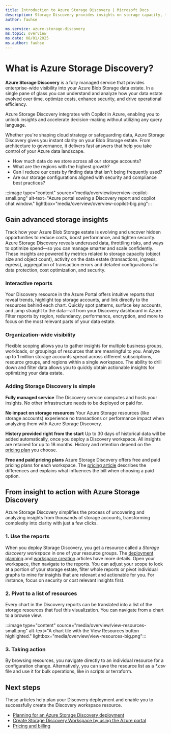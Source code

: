```yaml
---
title: Introduction to Azure Storage Discovery | Microsoft Docs
description: Storage Discovery provides insights on storage capacity, transactions, and configurations - providing visibility into their storage estate at entire organization level and aiding business decisions.
author: fauhse

ms.service: azure-storage-discovery
ms.topic: overview
ms.date: 08/01/2025
ms.author: fauhse
---
```


# What is Azure Storage Discovery?

**Azure Storage Discovery** is a fully managed service that provides enterprise-wide visibility into your Azure Blob Storage data estate. In a single pane of glass you can understand and analyze how your data estate evolved over time, optimize costs, enhance security, and drive operational efficiency.

Azure Storage Discovery integrates with Copilot in Azure, enabling you to unlock insights and accelerate decision-making without utilizing any query language.

Whether you're shaping cloud strategy or safeguarding data, Azure Storage Discovery gives you instant clarity on your Blob Storage estate.
From architecture to governance, it delivers fast answers that help you take control of your Azure data landscape.

<!-- Whether you're a cloud architect, storage administrator, or data governance lead, Azure Storage Discovery helps you quickly answer key questions about your enterprise data estate in Azure Blob Storage: -->
- How much data do we store across all our storage accounts?
- What are the regions with the highest growth?
- Can I reduce our costs by finding data that isn't being frequently used?
- Are our storage configurations aligned with security and compliance best practices?

:::image type="content" source="media/overview/overview-copilot-small.png" alt-text="Azure portal sowing a Discovery report and copilot chat window." lightbox="media/overview/overview-copilot-big.png":::



## Gain advanced storage insights

Track how your Azure Blob Storage estate is evolving and uncover hidden opportunities to reduce costs, boost performance, and tighten security. Azure Storage Discovery reveals underused data, throttling risks, and ways to optimize spend—so you can manage smarter and scale confidently.
These insights are powered by metrics related to storage capacity (object size and object count), activity on the data estate (transactions, ingress, egress), aggregation of transaction errors and detailed configurations for data protection, cost optimization, and security.

<!-- Analyze how the data estate in Azure Blob Storage is growing, identify opportunities for cost optimization, discover data that is under-utilized, pinpoint workloads that could be getting throttled and find ways to strengthen the security of your storage accounts. These insights are powered by metrics related to storage capacity (object size and object count), activity on the data estate (transactions, ingress, egress), aggregation of transaction errors and detailed configurations for data protection, cost optimization and security. -->

### Interactive reports

Your Discovery resource in the Azure Portal offers intuitive reports that reveal trends, highlight top storage accounts, and link directly to the resources behind each chart. Quickly spot patterns, surface key accounts, and jump straight to the data—all from your Discovery dashboard in Azure.
Filter reports by region, redundancy, performance, encryption, and more to focus on the most relevant parts of your data estate.

<!-- Your Discovery resource in the Azure Portal features several reports that make it simple to analyze trends over time, drill into top storage accounts, and instantly navigate to the specific resources represented in each chart. The reports can be filtered to focus on specific parts of the data estate based on Storage account configurations like Regions, Redundancy, Performance type, Encryption type, and others. -->

### Organization-wide visibility

Flexible scoping allows you to gather insights for multiple business groups, workloads, or groupings of resources that are meaningful to you. Analyze up to 1 million storage accounts spread across different subscriptions, resource groups, and regions within a single workspace. The ability to drill down and filter data allows you to quickly obtain actionable insights for optimizing your data estate.

### Adding Storage Discovery is simple

**Fully managed service** 
The Discovery service computes and hosts your insights. No other infrastructure needs to be deployed or paid for.

**No impact on storage resources**
Your Azure Storage resources (like storage accounts) experience no transactions or performance impact when analyzing them with Azure Storage Discovery.

**History provided right from the start**
Up to 30 days of historical data will be added automatically, once you deploy a Discovery workspace. All insights are retained for up to 18 months. History and retention depend on the [pricing plan](pricing.md) you choose.

**Free and paid pricing plans**
Azure Storage Discovery offers free and paid pricing plans for each workspace. The [pricing article](pricing.md) describes the differences and explains what influences the bill when choosing a paid option.





<!--
is a fully managed Azure service that provides deep, actionable insights into your object storage estate across subscriptions, regions, and resource groups. Its design simplifies data management at scale by offering a unified, no-code experience for analyzing storage usage, activity, configuration, and security posture—all from a single pane of glass in the Azure portal.

With just a few clicks, users can answer critical questions such as:
- How much data do I have across all my storage accounts?
- Which regions or workloads are growing fastest?
- Where can I reduce costs by adjusting access tiers or deleting stale data?
- Are my storage configurations aligned with security and compliance best practices?
!-->

## From insight to action with Azure Storage Discovery

Azure Storage Discovery simplifies the process of uncovering and analyzing insights from thousands of storage accounts, transforming complexity into clarity with just a few clicks. 

### 1. Use the reports

When you deploy Storage Discovery, you get a resource called a *Storage discovery workspace* in one of your resource groups. The [deployment planning](deployment-planning.md) and [workspace creation](create-workspace.md) articles have more details.
Open your workspace, then navigate to the reports. You can adjust your scope to look at a portion of your storage estate, filter whole reports or pivot individual graphs to mine for insights that are relevant and actionable for you. For instance, focus on security or cost relevant insights first.

### 2. Pivot to a list of resources

Every chart in the Discovery reports can be translated into a list of the storage resources that fuel this visualization.
You can navigate from a chart to a browse view.

:::image type="content" source="media/overview/view-resources-small.png" alt-text="A chart tile with the View Resources button highlighted." lightbox="media/overview/view-resources-big.png":::

<!-- 
IMAGE NEEDS WORK
 -->

### 3. Taking action

By browsing resources, you navigate directly to an individual resource for a configuration change. 
Alternatively, you can save the resource list as a *\*.csv* file and use it for bulk operations, like in scripts or terraform.

## Next steps

These articles help plan your Discovery deployment and enable you to successfully create the Discovery workspace resource.

- [Planning for an Azure Storage Discovery deployment](deployment-planning.md)
- [Create Storage Discovery Workspace by using the Azure portal](create-workspace.md)
- [Pricing and billing](pricing.md)
